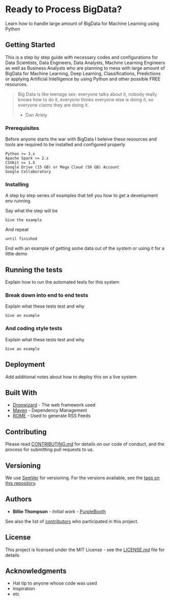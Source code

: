 # Ready to Process BigData?

Learn how to handle large amount of BigData for Machine Learning using Python

## Getting Started

This is a step by step guide with necessary codes and configurations for Data Scientists, Data Engineers, Data Analysts, Machine Learning Engineers as well as Business Analysts who are planning to mess with large amount of BigData for Machine Learning, Deep Learning, Classifications, Predictions or applying Artificial Intelligence by using Python and other possible FREE resources.
> Big Data is like teenage sex: everyone talks about it, nobody really knows how to do it, everyone thinks everyone else is doing it, so everyone claims they are doing it.
> - Dan Ariely

### Prerequisites

Before anyone starts the war with BigData I beleive these resources and tools are required to be installed and configured properly

```
Python >= 3.x
Apache Spark >= 2.x
CSVKit >= 1.X
Google Drive (15 GB) or Mega Cloud (50 GB) Account
Google Collaboratory
```

### Installing

A step by step series of examples that tell you how to get a development env running

Say what the step will be

```
Give the example
```

And repeat

```
until finished
```

End with an example of getting some data out of the system or using it for a little demo

## Running the tests

Explain how to run the automated tests for this system

### Break down into end to end tests

Explain what these tests test and why

```
Give an example
```

### And coding style tests

Explain what these tests test and why

```
Give an example
```

## Deployment

Add additional notes about how to deploy this on a live system

## Built With

* [Dropwizard](http://www.dropwizard.io/1.0.2/docs/) - The web framework used
* [Maven](https://maven.apache.org/) - Dependency Management
* [ROME](https://rometools.github.io/rome/) - Used to generate RSS Feeds

## Contributing

Please read [CONTRIBUTING.md](https://gist.github.com/PurpleBooth/b24679402957c63ec426) for details on our code of conduct, and the process for submitting pull requests to us.

## Versioning

We use [SemVer](http://semver.org/) for versioning. For the versions available, see the [tags on this repository](https://github.com/your/project/tags). 

## Authors

* **Billie Thompson** - *Initial work* - [PurpleBooth](https://github.com/PurpleBooth)

See also the list of [contributors](https://github.com/your/project/contributors) who participated in this project.

## License

This project is licensed under the MIT License - see the [LICENSE.md](LICENSE.md) file for details

## Acknowledgments

* Hat tip to anyone whose code was used
* Inspiration
* etc
